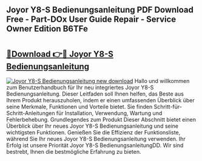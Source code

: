 ## Joyor Y8-S Bedienungsanleitung PDF Download Free - Part-DOx User Guide Repair - Service Owner Edition B6TFe

# <h2><a href="http://df1aykc.blite.top/?on=Joyor+Y8-S+Bedienungsanleitung">🔗Download 👉🔴 Joyor Y8-S Bedienungsanleitung</a></h2>

[![Joyor Y8-S Bedienungsanleitung new download](https://i.imgur.com/lujVjoI.png)](http://df1aykc.blite.top/?on=Joyor+Y8-S+Bedienungsanleitung)
Hallo und willkommen zum Benutzerhandbuch für Ihr neu integriertes Joyor Y8-S Bedienungsanleitung. Dieser Leitfaden soll Ihnen helfen, das Beste aus Ihrem Produkt herauszuholen, indem er einen umfassenden Überblick über seine Merkmale, Funktionen und Vorteile bietet. Sie finden Schritt-für-Schritt-Anleitungen für Installation, Verwendung, Wartung und Fehlerbehebung. Grundlegendes zum Produkt Dieser Abschnitt bietet einen Überblick über Ihr neues Joyor Y8-S Bedienungsanleitung und seine wichtigsten Funktionen. Genießen Sie die Effizienz der Funktionsliste, während Sie Ihr neues Joyor Y8-S Bedienungsanleitung verwenden. Ihr Erfolg ist unsere Priorität Joyor Y8-S BedienungsanleitungDD. Wir sind bestrebt, Ihnen die bestmögliche Erfahrung zu bieten.
